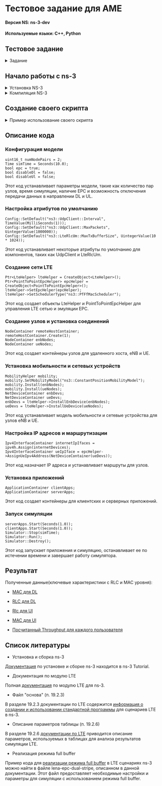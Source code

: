 
# Тестовое задание для AME
#### Версия NS: ns-3-dev
#### Используемые языки: C++, Python

## Тестовое задание
<details><summary>Задание</summary>

**Основное задание**
* Установить NS-3 и скомпилировать.
* С помощью документации NS-3 сделать минимальный LTE сценарий:

    * Есть eNB и два абонента.
    * Траффик Full Buffer (пакеты идут в обе стороны бесконечно).
    * В LTE модуле сконфигурирован планировщик пакетов pf-ff-mac-scheduler.
    * В LTE модуле сконфигурирован вывод ключевых характеристик с Rlc и MAC уровня.
  
* Запустить сценарий и получить вывод ключевых характеристик.

**Основное задание**
Написать скрипт, который по полученному выводу ключевых характеристик с Rlc уровня 
посчитает Throughput в DL и в UL для каждого пользователя отдельно и выведет его на экран.

</details>

## Начало работы с ns-3
<details><summary> Установка NS-3</summary>
  
* Нужно склонировать репозиторй из Github:
```
 git clone https://gitlab.com/nsnam/ns-3-dev.git
 ```

* Перемещаемся в папку с ns-3:
```
cd ns-3-dev
```

</details>

<details><summary>Компиляция NS-3</summary>
  
* Необходимо ввести следующую команду в корневом каталоге для того, чтобы настроить сборку ns-3 с включением примеров  и тестов
```
./ns3 configure --enable-examples --enable-tests
```
* Затем собираем проект ns-3:
```
./ns3 build
```
* После завершения запускаем тесты, чтобы проверить свой билд:
```
 ./test.py
```

</details>

## Создание своего скрипта
<details><summary> Пример использование своего скрипта</summary>

* Создаем свой файл в папке scratch. Запускаем командой:

```
./ns3 run lte_example
```
</details>

## Описание кода

### Конфигурация модели
```
uint16_t numNodePairs = 2;
Time simTime = Seconds(10.0);
bool epc = true;
bool disableDl = false;
bool disableUl = false;
```
Этот код устанавливает параметры модели, такие как количество пар узлов, время симуляции, наличие EPC и возможность отключения передачи данных в направлении DL и UL.

### Настройка атрибутов по умолчанию
```
Config::SetDefault("ns3::UdpClient::Interval", TimeValue(MilliSeconds(1)));
Config::SetDefault("ns3::UdpClient::MaxPackets", UintegerValue(1000000));
Config::SetDefault("ns3::LteRlcUm::MaxTxBufferSize", UintegerValue(10 * 1024));
```
Этот код устанавливает некоторые атрибуты по умолчанию для компонентов, таких как UdpClient и LteRlcUm.

### Создание сети LTE
```
Ptr<LteHelper> lteHelper = CreateObject<LteHelper>();
Ptr<PointToPointEpcHelper> epcHelper = CreateObject<PointToPointEpcHelper>();
lteHelper->SetEpcHelper(epcHelper);
lteHelper->SetSchedulerType("ns3::PfFfMacScheduler");
```
Этот код создает объекты LteHelper и PointToPointEpcHelper для управления LTE сетью и эмуляции EPC.

### Создание узлов и установка соединений
```
NodeContainer remoteHostContainer;
remoteHostContainer.Create(1);
NodeContainer enbNodes;
NodeContainer ueNodes;
```
Этот код создает контейнеры узлов для удаленного хоста, eNB и UE.

### Установка мобильности и сетевых устройств
```
MobilityHelper mobility;
mobility.SetMobilityModel("ns3::ConstantPositionMobilityModel");
mobility.Install(enbNodes);
mobility.Install(ueNodes);
NetDeviceContainer enbDevs;
NetDeviceContainer ueDevs;
enbDevs = lteHelper->InstallEnbDevice(enbNodes);
ueDevs = lteHelper->InstallUeDevice(ueNodes);
```
Этот код устанавливает модель мобильности и сетевые устройства для узлов eNB и UE.

### Настройка IP адресов и маршрутизации
```
Ipv4InterfaceContainer internetIpIfaces = ipv4h.Assign(internetDevices);
Ipv4InterfaceContainer ueIpIface = epcHelper->AssignUeIpv4Address(NetDeviceContainer(ueDevs));
```
Этот код назначает IP адреса и устанавливает маршруты для узлов.

### Установка приложений
```
ApplicationContainer clientApps;
ApplicationContainer serverApps;
```
Этот код создает контейнеры для клиентских и серверных приложений.

### Запуск симуляции
```
serverApps.Start(Seconds(1.0));
clientApps.Start(Seconds(1.0));
Simulator::Stop(simTime);
Simulator::Run();
Simulator::Destroy();
```
Этот код запускает приложения и симуляцию, останавливает ее по истечении времени и завершает работу симулятора.

## Результат

Полученные данные(ключевые характеристики с RLC и MAC уровня):
* [MAC для DL](https://github.com/MargQ/ns3_YADRO/blob/master/src/DlMacStats.txt)
* [RLC для DL](https://github.com/MargQ/ns3_YADRO/blob/master/src/DlRlcStats.txt)
* [Rlc для Ul](https://github.com/MargQ/ns3_YADRO/blob/master/src/UlRlcStats.txt)
* [MAC для Ul](https://github.com/MargQ/ns3_YADRO/blob/master/src/UlMacStats.txt)

* [Посчитанный Throughput для каждого пользователя](https://github.com/MargQ/ns3_YADRO/blob/master/src/thrpt.png)


## Список литературы

- Установка и сборка ns-3

[Документация](https://www.nsnam.org/docs/release/3.41/tutorial/ns-3-tutorial.pdf) по установке и сборке ns-3 находится в ns-3 Tutorial. 

- Документация по модулю LTE

Полная [документация](https://www.nsnam.org/docs/models/html/lte.html) по модулю LTE для ns-3.

- Файл "основа" (п. 19.2.3)

В разделе 19.2.3 документации по LTE содержится [информация о создании и использовании стандартной программы](https://www.nsnam.org/docs/models/html/lte.html) для сценариев LTE в ns-3.

- Описание параметров таблицы (п. 19.2.6)

В разделе 19.2.6 [документации по LTE](https://www.nsnam.org/docs/models/html/lte-user.html) приводится описание параметров, используемых в таблицах для анализа результатов симуляции LTE.

- Реализация режима full buffer

Пример кода для [реализации режима full buffer](https://www.nsnam.org/docs/models/html/lte-user.html) в LTE сценариях ns-3 можно найти в файле lena-epc-dual-stripe, описанном в данной документации. Этот файл предоставляет необходимые настройки и параметры для симуляции с использованием режима full buffer.
